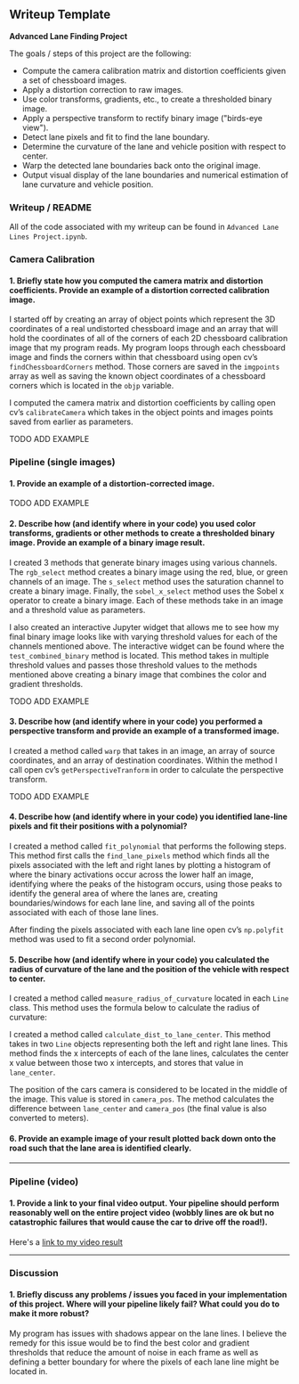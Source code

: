 ## Writeup Template


**Advanced Lane Finding Project**

The goals / steps of this project are the following:

* Compute the camera calibration matrix and distortion coefficients given a set of chessboard images.
* Apply a distortion correction to raw images.
* Use color transforms, gradients, etc., to create a thresholded binary image.
* Apply a perspective transform to rectify binary image ("birds-eye view").
* Detect lane pixels and fit to find the lane boundary.
* Determine the curvature of the lane and vehicle position with respect to center.
* Warp the detected lane boundaries back onto the original image.
* Output visual display of the lane boundaries and numerical estimation of lane curvature and vehicle position.

### Writeup / README


All of the code associated with my writeup can be found in `Advanced Lane Lines Project.ipynb`.


### Camera Calibration

#### 1. Briefly state how you computed the camera matrix and distortion coefficients. Provide an example of a distortion corrected calibration image.

I started off by creating an array of object points which represent the 3D coordinates of a real undistorted chessboard image and an array that will hold the coordinates of all of the corners of each 2D chessboard calibration image that my program reads.  My program loops through each chessboard image and finds the corners within that chessboard using  open cv’s `findChessboardCorners`  method. Those corners are saved in the `imgpoints`  array as well as saving the known object coordinates of a chessboard corners which is located in the `objp` variable. 
 
I computed the camera matrix and distortion coefficients by calling open cv’s `calibrateCamera` which takes in the object points and images points saved from earlier as parameters. 

TODO ADD EXAMPLE 

### Pipeline (single images)

#### 1. Provide an example of a distortion-corrected image.

TODO ADD EXAMPLE 

#### 2. Describe how (and identify where in your code) you used color transforms, gradients or other methods to create a thresholded binary image.  Provide an example of a binary image result.

I created 3 methods that generate binary images using various channels. The `rgb_select` method creates a binary image using the red, blue, or green channels of an image. The `s_select` method uses the saturation channel to create a binary image. Finally, the `sobel_x_select` method uses the Sobel x operator to create a binary image.  Each of these methods take in an image and a threshold value as parameters. 

I also created an interactive Jupyter widget that allows me to see how my final binary image looks like with varying threshold values for each of the channels mentioned above. The interactive widget can be found where the `test_combined_binary` method is located. This method takes in multiple threshold values and passes those threshold values to the methods mentioned above creating a binary image that combines the color and gradient thresholds. 

TODO ADD EXAMPLE 

#### 3. Describe how (and identify where in your code) you performed a perspective transform and provide an example of a transformed image.

I created a method called `warp`  that takes in an image, an array of  source coordinates, and an array of destination coordinates. Within the method I call open cv’s `getPerspectiveTranform` in order to calculate the perspective transform. 

TODO ADD EXAMPLE 

#### 4. Describe how (and identify where in your code) you identified lane-line pixels and fit their positions with a polynomial?

I created a method called  `fit_polynomial`  that performs the following steps. This method first calls the  `find_lane_pixels`  method which finds all the pixels associated with the left and right lanes by plotting a histogram of where the binary activations occur across the lower half an image,  identifying where the peaks of the histogram occurs, using those peaks to identify the general area of where the lanes are, creating boundaries/windows for each lane line, and saving all of the points associated with each of those lane lines. 

After finding the pixels associated with each lane line open cv’s `np.polyfit` method was used to fit a second order polynomial. 

#### 5. Describe how (and identify where in your code) you calculated the radius of curvature of the lane and the position of the vehicle with respect to center.

I created a method called `measure_radius_of_curvature` located in each `Line` class. This method uses the formula below to calculate the radius of curvature:

I created a method called `calculate_dist_to_lane_center`. This method takes in two `Line` objects representing both the left and right lane lines. This method finds the x intercepts of each of the lane lines, calculates the center x value between those two x intercepts, and stores that value in `lane_center`. 

The position of the cars camera is considered to be located in the middle of the image. This value is stored in `camera_pos`. The method calculates the difference between `lane_center` and `camera_pos` (the final value is also converted to meters).  

#### 6. Provide an example image of your result plotted back down onto the road such that the lane area is identified clearly.


---

### Pipeline (video)

#### 1. Provide a link to your final video output.  Your pipeline should perform reasonably well on the entire project video (wobbly lines are ok but no catastrophic failures that would cause the car to drive off the road!).

Here's a [link to my video result](./project_video.mp4)

---

### Discussion

#### 1. Briefly discuss any problems / issues you faced in your implementation of this project.  Where will your pipeline likely fail?  What could you do to make it more robust?

My program has issues with shadows appear on the lane lines. I believe the remedy for this issue would be to find the best color and gradient thresholds that reduce the amount of noise in each frame as well as defining a better boundary for where the pixels of each lane line might be located in. 
